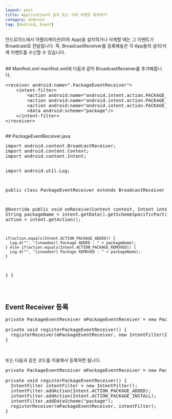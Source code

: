 ```yaml
---
layout: post
title: Application의 설치 또는 삭제 이벤트 획득하기
category: Android
tag: [Android, Event]
---
```


안드로이드에서 어플리케이션(이하 App)을 설치하거나 삭제할 때는 그 이벤트가 Broadcast로
전달됩니다. 즉, BroadcastReceiver를 등록해놓은 각 App들의 설치/삭제 이벤트를 수신할 수 있습니다.

<br>
## Manifest.xml
manifest.xml에 다음과 같이 BroadcastReceiver를 추가해줍니다.
<pre class="prettyprint">&lt;receiver android:name=".PackageEventReceiver"&gt;
    &lt;intent-filter&gt;
        &lt;action android:name="android.intent.action.PACKAGE_ADDED"/&gt;
        &lt;action android:name="android.intent.action.PACKAGE_REMOVED"/&gt;
        &lt;action android:name="android.intent.action.PACKAGE_REPLACED"/&gt;
        &lt;data android:scheme="package"/&gt;
    &lt;/intent-filter&gt;
&lt;/receiver&gt;</pre>
<br>
## PackageEventReceiver.java
<pre class="prettyprint">import android.content.BroadcastReceiver;
import android.content.Context;
import android.content.Intent;

import android.util.Log;

public class PackageEventReceiver extends BroadcastReceiver {

  @Override
  public void onReceive(Context context, Intent intent) {
    String packageName = intent.getData().getSchemeSpecificPart();
    String action = intent.getAction();

    if(action.equals(Intent.ACTION_PACKAGE_ADDED)) {
      Log.d("", "[snowdeer] Package ADDED : " + packageName);
    } else if(action.equals(Intent.ACTION_PACKAGE_REMOVED)) {
      Log.d("", "[snowdeer] Package REMOVED : " + packageName);
    }
  }
}</pre>
<br>
## Event Receiver 등록
<pre class="prettyprint">private PackageEventReceiver mPackageEventReceiver = new PackageEventReceiver();

private void registerPackageEventReceiver() {
  registerReceiver(mPackageEventReceiver, new IntentFilter(Intent.ACTION_PACKAGE_ADDED));
}</pre>

<br>

또는 다음과 같은 코드를 이용해서 등록하면 됩니다.
<pre class="prettyprint">private PackageEventReceiver mPackageEventReceiver = new PackageEventReceiver();

private void registerPackageEventReceiver() {
  IntentFilter intentFilter = new IntentFilter();
  intentFilter.addAction(Intent.ACTION_PACKAGE_ADDED);
  intentFilter.addAction(Intent.ACTION_PACKAGE_INSTALL);
  intentFilter.addDataScheme("package");
  registerReceiver(mPackageEventReceiver, intentFilter);
}</pre>
